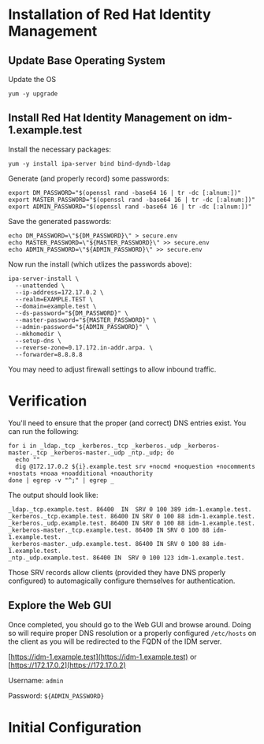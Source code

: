# Installation of Red Hat Identity Management

## Update Base Operating System
Update the OS
```
yum -y upgrade
```

## Install Red Hat Identity Management on idm-1.example.test
Install the necessary packages:
```
yum -y install ipa-server bind bind-dyndb-ldap
```

Generate (and properly record) some passwords:
```
export DM_PASSWORD="$(openssl rand -base64 16 | tr -dc [:alnum:])"
export MASTER_PASSWORD="$(openssl rand -base64 16 | tr -dc [:alnum:])"
export ADMIN_PASSWORD="$(openssl rand -base64 16 | tr -dc [:alnum:])"
```

Save the generated passwords:
```
echo DM_PASSWORD=\"${DM_PASSWORD}\" > secure.env
echo MASTER_PASSWORD=\"${MASTER_PASSWORD}\" >> secure.env
echo ADMIN_PASSWORD=\"${ADMIN_PASSWORD}\" >> secure.env
```

Now run the install (which utlizes the passwords above):
```
ipa-server-install \
  --unattended \
  --ip-address=172.17.0.2 \
  --realm=EXAMPLE.TEST \
  --domain=example.test \
  --ds-password="${DM_PASSWORD}" \
  --master-password="${MASTER_PASSWORD}" \
  --admin-password="${ADMIN_PASSWORD}" \
  --mkhomedir \
  --setup-dns \
  --reverse-zone=0.17.172.in-addr.arpa. \
  --forwarder=8.8.8.8
```

You may need to adjust firewall settings to allow inbound traffic.

# Verification
You'll need to ensure that the proper (and correct) DNS entries exist.  You can
run the following:

```
for i in _ldap._tcp _kerberos._tcp _kerberos._udp _kerberos-master._tcp _kerberos-master._udp _ntp._udp; do
  echo ""
  dig @172.17.0.2 ${i}.example.test srv +nocmd +noquestion +nocomments +nostats +noaa +noadditional +noauthority
done | egrep -v "^;" | egrep _
```

The output should look like:
```
_ldap._tcp.example.test. 86400  IN  SRV 0 100 389 idm-1.example.test.
_kerberos._tcp.example.test. 86400 IN SRV 0 100 88 idm-1.example.test.
_kerberos._udp.example.test. 86400 IN SRV 0 100 88 idm-1.example.test.
_kerberos-master._tcp.example.test. 86400 IN SRV 0 100 88 idm-1.example.test.
_kerberos-master._udp.example.test. 86400 IN SRV 0 100 88 idm-1.example.test.
_ntp._udp.example.test. 86400 IN  SRV 0 100 123 idm-1.example.test.
```

Those SRV records allow clients (provided they have DNS properly configured) to
automagically configure themselves for authentication.

## Explore the Web GUI
Once completed, you should go to the Web GUI and browse around.  Doing so will
require proper DNS resolution or a properly configured ```/etc/hosts``` on the
client as you will be redirected to the FQDN of the IDM server.

[https://idm-1.example.test](https://idm-1.example.test) or [https://172.17.0.2](https://172.17.0.2)

Username: ```admin```

Password: ```${ADMIN_PASSWORD}```

# Initial Configuration

